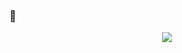 ### 🌌

<div align="center">
  <img src="https://i.postimg.cc/Pr0r3D8g/2025-03-18-195815.png"/>
</div>

<!--
**pjhee07/pjhee07** is a ✨ _special_ ✨ repository because its `README.md` (this file) appears on your GitHub profile.

Here are some ideas to get you started:

- 🔭 I’m currently working on ...
- 🌱 I’m currently learning ...
- 👯 I’m looking to collaborate on ...
- 🤔 I’m looking for help with ...
- 💬 Ask me about ...
- 📫 How to reach me: ...
- 😄 Pronouns: ...
- ⚡ Fun fact: ...
-->
